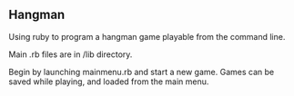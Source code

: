 ## Hangman

Using ruby to program a hangman game playable from the command line.

Main .rb files are in /lib directory.

Begin by launching mainmenu.rb and start a new game. Games can be saved while playing, and loaded from the main menu. 